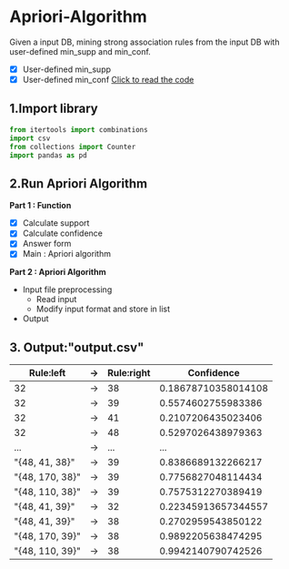 # Apriori-Algorithm

Given a input DB, mining strong association rules from the input DB with user-defined min_supp and min_conf.

- [x] User-defined min_supp
- [x] User-defined min_conf
[Click to read the code]([Apriori_Algorithm.ipynb](https://github.com/podo47/Apriori-Algorithm/blob/11725ce7104d60b86da8c05899c463a850309b93/Apriori_Algorithm.ipynb))

## 1.Import library
``` python
from itertools import combinations
import csv
from collections import Counter
import pandas as pd
```

## 2.Run Apriori Algorithm

**Part 1 : Function**
- [x] Calculate support
- [x] Calculate confidence
- [x] Answer form
- [x] Main : Apriori algorithm

**Part 2 : Apriori Algorithm**
* Input file preprocessing
  * Read input
  * Modify input format and store in list
* Output 
## 3. Output:"output.csv"
| Rule:left       | → | Rule:right | Confidence           |
|-----------------|---|------------|----------------------|
| 32              | → | 38         | 0.18678710358014108  |
| 32              | → | 39         | 0.5574602755983386   |
| 32              | → | 41         | 0.2107206435023406   |
| 32              | → | 48         | 0.5297026438979363   |
| ...             | → | ...        | ... |
| "{48, 41, 38}"  | → | 39         | 0.8386689132266217   |
| "{48, 170, 38}" | → | 39         | 0.7756827048114434   |
| "{48, 110, 38}" | → | 39         | 0.7575312270389419   |
| "{48, 41, 39}"  | → | 32         | 0.22345913657344557  |
| "{48, 41, 39}"  | → | 38         | 0.2702959543850122   |
| "{48, 170, 39}" | → | 38         | 0.9892205638474295   |
| "{48, 110, 39}" | → | 38         | 0.9942140790742526   |

